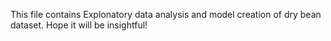 This file contains Explonatory data analysis and model creation of dry bean dataset. Hope it will be insightful!
